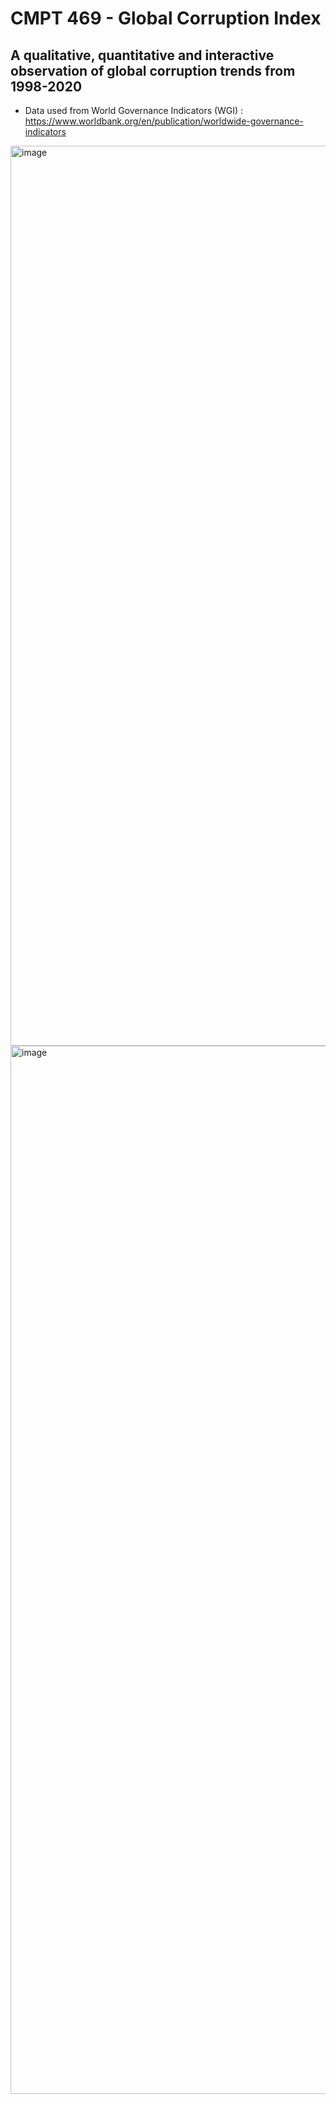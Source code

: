 # CMPT 469 - Global Corruption Index
## A qualitative, quantitative and interactive observation of global corruption trends from 1998-2020
- Data used from World Governance Indicators (WGI) : https://www.worldbank.org/en/publication/worldwide-governance-indicators

<img width="1440" alt="image" src="https://github.com/PeterSalnikov/cmpt469-govt-corruption-vis/assets/76726209/ee868b05-b71e-4ac5-9419-aac94491313f">

<img width="1677" alt="image" src="https://github.com/PeterSalnikov/cmpt469-govt-corruption-vis/assets/76726209/9f2aadf8-5720-49c2-a3c1-a8709c5f86ea">
